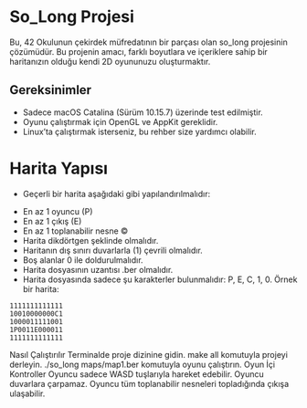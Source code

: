 # So_Long Projesi
Bu, 42 Okulunun çekirdek müfredatının bir parçası olan so_long projesinin çözümüdür. Bu projenin amacı, farklı boyutlara ve içeriklere sahip bir haritanızın olduğu kendi 2D oyununuzu oluşturmaktır.

## Gereksinimler
- Sadece macOS Catalina (Sürüm 10.15.7) üzerinde test edilmiştir.
- Oyunu çalıştırmak için OpenGL ve AppKit gereklidir.
- Linux’ta çalıştırmak isterseniz, bu rehber size yardımcı olabilir.

# Harita Yapısı
* Geçerli bir harita aşağıdaki gibi yapılandırılmalıdır:
- En az 1 oyuncu (P)
- En az 1 çıkış (E)
- En az 1 toplanabilir nesne ©
- Harita dikdörtgen şeklinde olmalıdır.
- Haritanın dış sınırı duvarlarla (1) çevrili olmalıdır.
- Boş alanlar 0 ile doldurulmalıdır.
- Harita dosyasının uzantısı .ber olmalıdır.
- Harita dosyasında sadece şu karakterler bulunmalıdır: P, E, C, 1, 0.
Örnek bir harita:

```
1111111111111
10010000000C1
1000011111001
1P0011E000011
1111111111111
```

Nasıl Çalıştırılır
Terminalde proje dizinine gidin.
make all komutuyla projeyi derleyin.
./so_long maps/map1.ber komutuyla oyunu çalıştırın.
Oyun İçi Kontroller
Oyuncu sadece WASD tuşlarıyla hareket edebilir.
Oyuncu duvarlara çarpamaz.
Oyuncu tüm toplanabilir nesneleri topladığında çıkışa ulaşabilir.
